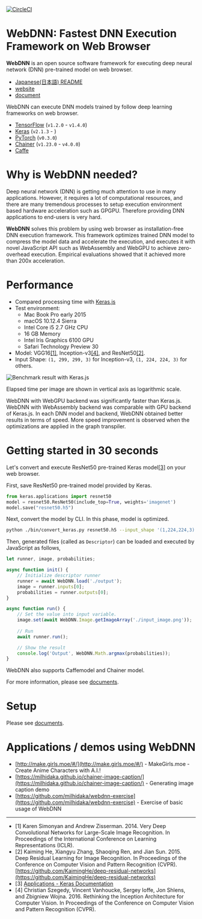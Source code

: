 [![CircleCI](https://circleci.com/gh/mil-tokyo/webdnn.svg?style=svg)](https://circleci.com/gh/mil-tokyo/webdnn)

# WebDNN: Fastest DNN Execution Framework on Web Browser

**WebDNN** is an open source software framework for executing deep neural network (DNN) pre-trained model on web browser.

- [Japanese(日本語) README](https://github.com/mil-tokyo/webdnn/blob/master/README_ja.md)
- [website](https://mil-tokyo.github.io/webdnn)
- [document](https://mil-tokyo.github.io/webdnn/docs)

WebDNN can execute DNN models trained by follow deep learning frameworks on web browser.

- [TensorFlow](https://github.com/tensorflow/tensorflow) (`v1.2.0` - `v1.4.0`)
- [Keras](https://github.com/fchollet/keras) (`v2.1.3` - )
- [PyTorch](https://github.com/pytorch/pytorch) (`v0.3.0`)
- [Chainer](https://github.com/chainer/chainer) (`v1.23.0` - `v4.0.0`)
- [Caffe](https://github.com/BVLC/caffe)

# Why is WebDNN needed?

Deep neural network (DNN) is getting much attention to use in many applications. However, 
it requires a lot of computational resources, and there are many tremendous processes to 
setup execution environment based hardware acceleration such as GPGPU. Therefore providing 
DNN applications to end-users is very hard. 

**WebDNN** solves this problem by using web browser as installation-free DNN execution 
framework. This framework optimizes trained DNN model to compress the model data and 
accelerate the execution, and executes it with novel JavaScript API such as WebAssembly 
and WebGPU to achieve zero-overhead execution. Empirical evaluations showed that it 
achieved more than 200x acceleration.

# Performance

- Compared processing time with [Keras.js](https://github.com/transcranial/keras-js)
- Test environment: 
    - Mac Book Pro early 2015
    - macOS 10.12.4 Sierra
    - Intel Core i5 2.7 GHz CPU
    - 16 GB Memory
    - Intel Iris Graphics 6100 GPU
    - Safari Technology Preview 30
- Model: VGG16[[1]](#1), Inception-v3[[4]](#4), and ResNet50[[2]](#2). 
- Input Shape: `(1, 299, 299, 3)` for Inception-v3, `(1, 224, 224, 3)` for others.

![Benchmark result with Keras.js](https://github.com/mil-tokyo/webdnn/blob/master/docs/misc/performance.png)

Elapsed time per image are shown in vertical axis as logarithmic scale.

WebDNN with WebGPU backend was significantly faster than Keras.js. 
WebDNN with WebAssembly backend was comparable with GPU backend of Keras.js.
In each DNN model and backend, WebDNN obtained better results in terms of speed.
More speed improvement is observed when the optimizations are applied in the graph transpiler. 

# Getting started in 30 seconds

Let's convert and execute ResNet50 pre-trained Keras model[[3]](#3) on your web browser.

First, save ResNet50 pre-trained model provided by Keras.

```python
from keras.applications import resnet50
model = resnet50.ResNet50(include_top=True, weights='imagenet')
model.save("resnet50.h5")
```

Next, convert the model by CLI. In this phase, model is optimized.

```bash
python ./bin/convert_keras.py resnet50.h5 --input_shape '(1,224,224,3)' --out output
```

Then, generated files (called as `Descriptor`) can be loaded and executed by JavaScript as follows,

```js
let runner, image, probabilities;

async function init() {
    // Initialize descriptor runner
    runner = await WebDNN.load('./output');
    image = runner.inputs[0]; 
    probabilities = runner.outputs[0];
}

async function run() {
    // Set the value into input variable.
    image.set(await WebDNN.Image.getImageArray('./input_image.png'));
    
    // Run
    await runner.run(); 

    // Show the result
    console.log('Output', WebDNN.Math.argmax(probabilities));
}
```

WebDNN also supports Caffemodel and Chainer model.

For more information, please see [documents](https://mil-tokyo.github.io/webdnn/docs).

# Setup

Please see [documents](https://mil-tokyo.github.io/webdnn/docs/tutorial/setup.html).

# Applications / demos using WebDNN
- [http://make.girls.moe/#/](http://make.girls.moe/#/) - MakeGirls.moe - Create Anime Characters with A.I.!
- [https://milhidaka.github.io/chainer-image-caption/](https://milhidaka.github.io/chainer-image-caption/) - Generating image caption demo
- [https://github.com/milhidaka/webdnn-exercise](https://github.com/milhidaka/webdnn-exercise) - Exercise of basic usage of WebDNN

---

- <i id=1></i>[1] Karen Simonyan and Andrew Zisserman. 2014. Very Deep Convolutional Networks for Large-Scale Image Recognition. 
    In Proceedings of the International Conference on Learning Representations (ICLR).
- <i id=2></i>[2] Kaiming He, Xiangyu Zhang, Shaoqing Ren, and Jian Sun. 2015. Deep Residual
    Learning for Image Recognition. In Proceedings of the Conference on Computer Vision and Pattern Recognition (CVPR). 
    [https://github.com/KaimingHe/deep-residual-networks](https://github.com/KaimingHe/deep-residual-networks)
- <i id=3></i>[3] [Applications - Keras Documentation](https://keras.io/ja/applications/#resnet50)
- <i id=4></i>[4] Christian Szegedy, Vincent Vanhoucke, Sergey Ioffe, Jon Shlens, and Zbigniew Wojna. 2016.
    Rethinking the Inception Architecture for Computer Vision. In Proceedings of the Conference on Computer Vision and Pattern Recognition (CVPR).
